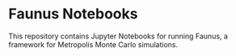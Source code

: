 # Faunus Notebooks

This repository contains Jupyter Notebooks for running
Faunus, a framework for Metropolis Monte Carlo simulations.
